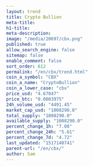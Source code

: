 ```yaml
---
layout: trend
title: Crypto Bullion
meta-title: 
h1-title: 
meta-description: 
image: "/media/20697/cbx.png"
published: true
allow_search_engine: false
sitemap: false
enable_comment: false
sort_order: 612
permalink: "/en/cbx/trend.html"
coin_a_symbol: "CBX"
coin_a_name: "CryptoBullion"
coin_a_lower_case: "cbx"
price_usd: "4.67047"
price_btc: "0.0003975"
24h_volume_usd: "4491.45"
market_cap_usd: "1008290.0"
total_supply: "1008290.0"
available_supply: "1008290.0"
percent_change_1h: "7.08"
percent_change_24h: "5.61"
percent_change_7d: "4.72"
last_updated: "1517140741"
parent-url: "/en/cbx/"
author: Sam
---
```


